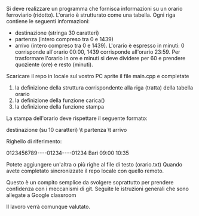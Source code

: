 Si deve realizzare un programma che fornisca informazioni su un orario ferroviario (ridotto).
L'orario è strutturato come una tabella. Ogni riga contiene le seguenti informazioni:
- destinazione (stringa 30 caratteri)
- partenza (intero compreso tra 0 e 1439)
- arrivo (intero compreso tra 0 e 1439).
L'orario è espresso in minuti:
0 corrisponde all'orario 00:00, 1439 corrisponde all'orario 23:59.
Per trasformare l'orario in ore e minuti si deve dividere per 60 e prendere quoziente (ore) e resto (minuti).

Scaricare il repo in locale sul vostro PC aprite il file main.cpp e completate

1) la definizione della struttura corrispondente alla riga (tratta) della tabella orario
2) la definizione della funzione carica()
3) la definizione della funzione stampa

La stampa dell'orario deve rispettare il seguente formato:

destinazione (su 10 caratteri) \t partenza \t arrivo

Righello di riferimento:

0123456789----01234----01234
      Bari    09:00    10:35

Potete aggiungere un'altra o più righe al file di testo (orario.txt)
Quando avete completato sincronizzate il repo locale con quello remoto.

Questo è un compito semplice da svolgere soprattutto per prendere confidenza con i meccanismi di git.
Seguite le istruzioni generali che sono allegate a Google classroom

Il lavoro verrà comunque valutato.
